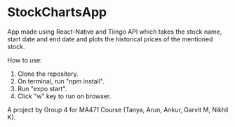 # StockChartsApp
App made using React-Native and Tiingo API which takes the stock name, start date and end date and plots the historical prices of the mentioned stock.

How to use:
1. Clone the repository.
2. On terminal, run "npm install".
3. Run "expo start".
4. Click "w" key to run on browser.

A project by Group 4 for MA471 Course (Tanya, Arun, Ankur, Garvit M, Nikhil K).
